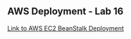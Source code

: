 ## AWS Deployment - Lab 16

[Link to AWS EC2 BeanStalk Deployment](http://awswebapp2-env.eba-e6ivzhpm.us-west-2.elasticbeanstalk.com/)

